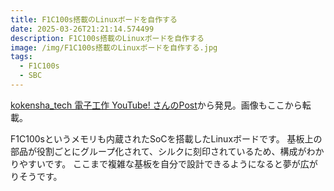 ```yaml
---
title: F1C100s搭載のLinuxボードを自作する
date: 2025-03-26T21:21:14.574499
description: F1C100s搭載のLinuxボードを自作する
image: /img/F1C100s搭載のLinuxボードを自作する.jpg
tags:
  - F1C100s
  - SBC
---
```

[kokensha_tech 電子工作 YouTube! さんのPost](https://x.com/kokensha_tech/status/1898526057395048678)から発見。画像もここから転載。


F1C100sというメモリも内蔵されたSoCを搭載したLinuxボードです。
基板上の部品が役割ごとにグループ化されて、シルクに刻印されているため、構成がわかりやすいです。
ここまで複雑な基板を自分で設計できるようになると夢が広がりそうです。



